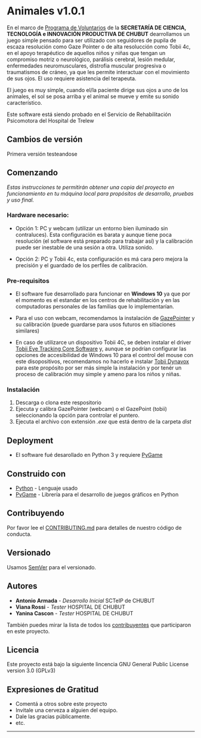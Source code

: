 # Animales v1.0.1

En el marco de [Programa de Voluntarios](http:/ciencia.chubut.gov.ar/programa-de-voluntarios/) de la **SECRETARÍA DE CIENCIA, TECNOLOGÍA e INNOVACIÓN PRODUCTIVA DE CHUBUT** dearrollamos un juego simple pensado para ser utilizado con seguidores de pupila de escaza resolución como Gaze Pointer o de alta resolucción como Tobii 4c, en el apoyo terapéutico de aquellos niños y niñas que tengan un compromiso motriz o neurológico, parálisis cerebral, lesión medular, enfermedades neuromusculares, distrofia muscular progresiva o traumatismos de cráneo, ya que les permite interactuar con el movimiento de sus ojos. El uso requiere asistencia del terapeuta.

El juego es muy simple, cuando el/la paciente dirige sus ojos a uno de los animales, el sol se posa arriba y el animal se mueve y emite su sonido característico.

Este software está siendo probado en el Servicio de Rehabilitación Psicomotora del Hospital de Trelew

## Cambios de versión

Primera versión testeandose

## Comenzando 

_Estas instrucciones te permitirán obtener una copia del proyecto en funcionamiento en tu máquina local para propósitos de desarrollo, pruebas y uso final._


### Hardware necesario:

* Opción 1: PC y webcam (utilizar un entorno bien iluminado sin contraluces). Esta configuración es barata y aunque tiene poca resolución (el software está preparado para trabajar así) y la calibración puede ser inestable de una sesión a otra. Utiliza sonido.

* Opción 2: PC y Tobii 4c, esta configuración es má cara pero mejora la precisión y el guardado de los perfiles de calibración.


### Pre-requisitos

* El software fue desarrollado para funcionar en **Windows 10** ya que por el momento es el estandar en los centros de rehabilitación y en las computadoras personales de las familias que lo implementarían. 

* Para el uso con webcam, recomendamos la instalación de [GazePointer](https://sourceforge.net/projects/gazepointer/) y su calibración (puede guardarse para usos futuros en sitiaciones similares)


* En caso de utilizarce un dispositivo Tobii 4C, se deben instalar el driver [Tobii Eye Tracking Core Software](https://gaming.tobii.com/getstarted/) y, aunque se podrían configurar las opciones de accesibilidad de Windows 10 para el control del mouse con este disopositivos, recomendamos no hacerlo e instalar [Tobii Dynavox](https://www.tobiidynavox.com/es/software-apps/recursos-gratuitos/gaze-point-software/) para este propósito por ser más simple la instalación y por tenér un proceso de calibración muy simple y ameno para los niños y niñas.



### Instalación 

1. Descarga o clona este respositorio 
2. Ejecuta y calibra GazePointer (webcam) o el GazePoint (tobii) seleccionando la opción para controlar el puntero.
3. Ejecuta el archivo con extensión _.exe_ que está dentro de la carpeta _dist_


## Deployment

* El software fué desarollado en Python 3 y requiere [PyGame](https://www.pygame.org/wiki/GettingStarted)

## Construido con 

* [Python](https://www.python.org/download/releases/3.0/) - Lenguaje usado
* [PyGame](https://www.pygame.org/wiki/GettingStarted) - Librería para el desarrollo de juegos gráficos en Python

## Contribuyendo 

Por favor lee el [CONTRIBUTING.md](https://github.com/antonioarmada/BlaBla/blob/master/CONTRIBUTING.md) para detalles de nuestro código de conducta.


## Versionado 

Usamos [SemVer](https://semver.org/lang/es/) para el versionado. 

## Autores 

* **Antonio Armada** - _Desarrollo Inicial_ SCTeIP de CHUBUT
* **Viana Rossi** - _Tester_ HOSPITAL DE CHUBUT
* **Yanina Cascon** - _Tester_ HOSPITAL DE CHUBUT

También puedes mirar la lista de todos los [contribuyentes](https://github.com/your/project/contributors) que participaron en este proyecto. 

## Licencia 

Este proyecto está bajo la siguiente lincencia GNU General Public License version 3.0 (GPLv3)

## Expresiones de Gratitud 

* Comentá a otros sobre este proyecto 
* Invitale una cerveza a alguien del equipo. 
* Dale las gracias públicamente.
* etc.



---


